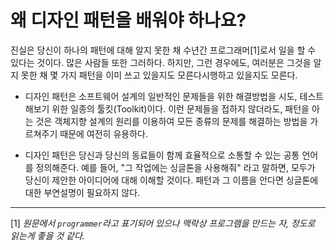 # 왜 디자인 패턴을 배워야 하나요?

진실은 당신이 하나의 패턴에 대해 알지 못한 채 수년간 프로그래머[1]로서 일을 할 수 있다는 것이다. 많은 사람들 또한 그러하다. 하지만, 그런 경우에도, 여러분은 그것을 알지 못한 채 몇 가지 패턴을 이미 쓰고 있을지도 모른다시행하고 있을지도 모른다.

 * 디자인 패턴은 소프트웨어 설계의 일반적인 문제들을 위한 해결방법을 시도, 테스트해보기 위한 일종의 툴킷(Toolkit)이다. 이런 문제들을 접하지 않더라도, 패턴을 아는 것은 객체지향 설계의 원리를 이용하여 모든 종류의 문제를 해결하는 방법을 가르쳐주기 때문에 여전히 유용하다.

 * 디자인 패턴은 당신과 당신의 동료들이 함께 효율적으로 소통할 수 있는 공통 언어를 정의해준다. 예를 들어, "그 작업에는 싱글톤을 사용해줘" 라고 말하면, 모두가 당신이 제안한 아이디어에 대해 이해할 것이다. 패턴과 그 이름을 안다면 싱글톤에 대한 부연설명이 필요하지 않다.

---

[1] *원문에서 `programmer`라고 표기되어 있으나 맥락상 프로그램을 만드는 자, 정도로 읽는게 좋을 것 같다.*
